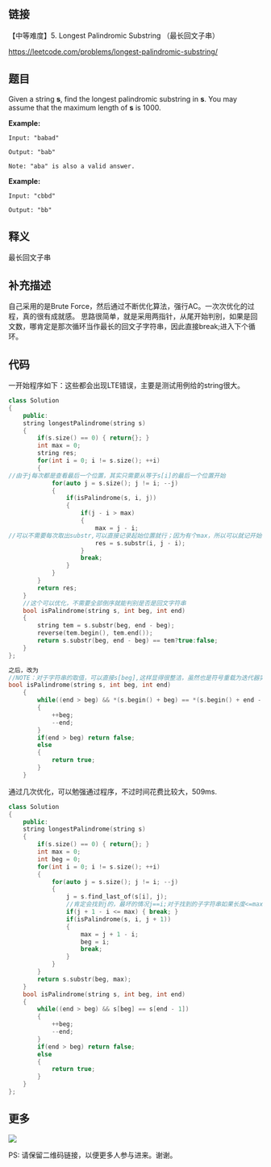 ## 链接

【中等难度】5. Longest Palindromic Substring （最长回文子串）

https://leetcode.com/problems/longest-palindromic-substring/


## 题目

Given a string **s**, find the longest palindromic substring in **s**. You may assume that the maximum length of **s** is 1000.

**Example:**

```
Input: "babad"

Output: "bab"

Note: "aba" is also a valid answer.

```

**Example:**

```
Input: "cbbd"

Output: "bb"
```

## 释义

最长回文子串


## 补充描述

自己采用的是Brute Force，然后通过不断优化算法，强行AC。一次次优化的过程，真的很有成就感。
思路很简单，就是采用两指针，从尾开始判别，如果是回文数，哪肯定是那次循环当作最长的回文子字符串，因此直接break;进入下个循环。




## 代码

一开始程序如下：这些都会出现LTE错误，主要是测试用例给的string很大。

```c++
class Solution
{
	public:
	string longestPalindrome(string s)
	{
		if(s.size() == 0) { return{}; }
		int max = 0;
		string res;
		for(int i = 0; i != s.size(); ++i)
		{
//由于j每次都是查看最后一个位置，其实只需要从等于s[i]的最后一个位置开始
			for(auto j = s.size(); j != i; --j)
			{
				if(isPalindrome(s, i, j))
				{
					if(j - i > max)
					{
						max = j - i;
//可以不需要每次取出substr,可以直接记录起始位置就行；因为有个max，所以可以就记开始位置就好
						res = s.substr(i, j - i);
					}
					break;
				}
			}
		}
		return res;
	}
    //这个可以优化，不需要全部倒序就能判别是否是回文字符串
	bool isPalindrome(string s, int beg, int end)
	{
		string tem = s.substr(beg, end - beg);
		reverse(tem.begin(), tem.end());
		return s.substr(beg, end - beg) == tem?true:false;
	}
};

之后，改为
//NOTE：对于字符串的取值，可以直接s[beg],这样显得很整洁，虽然也是符号重载为迭代器实现的
bool isPalindrome(string s, int beg, int end)
	{
		while((end > beg) && *(s.begin() + beg) == *(s.begin() + end - 1))
		{
			++beg;
			--end;
		}
		if(end > beg) return false;
		else
		{
			return true;
		}
	}
```
通过几次优化，可以勉强通过程序，不过时间花费比较大，509ms.

```c++ 
class Solution
{
	public:
	string longestPalindrome(string s)
	{
		if(s.size() == 0) { return{}; }
		int max = 0;
		int beg = 0;
		for(int i = 0; i != s.size(); ++i)
		{
			for(auto j = s.size(); j != i; --j)
			{
				j = s.find_last_of(s[i], j);
				//肯定会找到j的，最坏的情况j==i;对于找到的子字符串如果长度<=max,那么直接跳出循环
				if(j + 1 - i <= max) { break; }
				if(isPalindrome(s, i, j + 1))
				{
					max = j + 1 - i;
					beg = i;
					break;
				}
			}
		}
		return s.substr(beg, max);
	}
	bool isPalindrome(string s, int beg, int end)
	{
		while((end > beg) && s[beg] == s[end - 1])
		{
			++beg;
			--end;
		}
		if(end > beg) return false;
		else
		{
			return true;
		}
	}
};
``` 


## 更多

![](https://github.com/githubwoniu/learnprogram/blob/master/image/erweima.png)

PS: 请保留二维码链接，以便更多人参与进来。谢谢。

